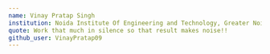 ```yaml
---
name: Vinay Pratap Singh
institution: Noida Institute Of Engineering and Technology, Greater Noida
quote: Work that much in silence so that result makes noise!!
github_user: VinayPratap09
---
```

